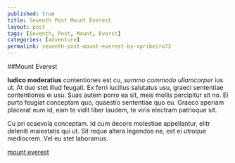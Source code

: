 ```yaml
---
published: true
title: Seventh Post Mount Everest
layout: post
tags: [Seventh, Post, Mount, Everst]
categories: [adventure]
permalink: seventh-post-mount-everest-by-vpribeiro73
---
```

##Mount Everest

**Iudico moderatius** contentiones est cu, *summo commodo ullamcorper* ius ut. At duo stet illud feugait. Ex ferri lucilius salutatus usu, graeci sententiae contentiones ei usu. Suas autem porro ea sit, meis mollis percipitur sit no. Ei purto feugiat conceptam quo, quaestio sententiae quo eu. Graeco aperiam placerat eum id, eam te vidit liber laudem, te viris electram patrioque sit.

Cu pri scaevola conceptam. Id cum decore molestiae appellantur, elitr deleniti maiestatis qui ut. Sit reque altera legendos ne, est ei utroque mediocrem. Vel eu stet laboramus.

[mount everest](http://s.hswstatic.com/gif/mt-everest-tourism-171676392.jpg)
